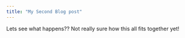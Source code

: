 ```yaml
---
title: "My Second Blog post"
---
```


Lets see what happens??
Not really sure how this all fits together yet!
